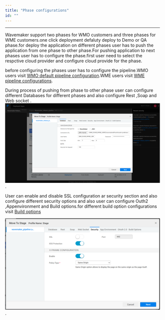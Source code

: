 ```yaml
---
title: "Phase configurations"
id: ""
---
```

---

Wavemaker support two phases for WMO customers and three phases for WME customers.one click deployment defaluty deploy to Demo or QA phase.for deploy the application on different phases user has to push the application from one phase to other phase.For pushing application to next phases user has to configure the phase.first user need to select the respctive cloud provider and configure cloud provide for the phase.

before configuring the phases user has to configure the pipeline.WMO users visit [WMO default pipeline configuration](default-pipelines.md).WME users visit [WME pipeline configurations](configure-pipelines.md).

During process of pushing from phase to other phase user can configure different Databases for different phases and also configure Rest ,Soap and Web socket .[![phase Database configurations](/learn/assets/ptl_configure.png)](/learn/assets/ptl_configure.png).

User can enable and disable SSL configuration ar security section and also configure different security options and also user can configure Outh2 ,Appenvironment and Build options.for different build option configurations visit [Build options](build-options.md)

[![phase security configurations](/learn/assets/phase-security-config.png)](/learn/assets/phase-security-config.png).
